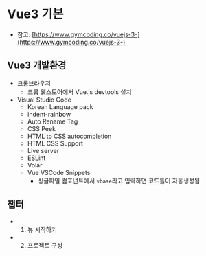 # Vue3 기본
- 참고: [https://www.gymcoding.co/vuejs-3-](https://www.gymcoding.co/vuejs-3-)
## Vue3 개발환경
- 크롬브라우저
  - 크롬 웹스토어에서 Vue.js devtools 설치
- Visual Studio Code
  - Korean Language pack
  - indent-rainbow
  - Auto Rename Tag
  - CSS Peek
  - HTML to CSS autocompletion
  - HTML CSS Support
  - Live server
  - ESLint
  - Volar
  - Vue VSCode Snippets
    - 싱글파일 컴포넌트에서 `vbase`라고 입력하면 코드틀이 자동생성됨

## 챕터
- 01. 뷰 시작하기
- 02. 프로젝트 구성
